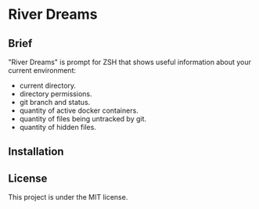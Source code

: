 # River Dreams


## Brief

"River Dreams" is prompt for ZSH that shows useful information about your
current environment:

  + current directory.
  + directory permissions.
  + git branch and status.
  + quantity of active docker containers.
  + quantity of files being untracked by git.
  + quantity of hidden files.


## Installation


## License

This project is under the MIT license.
